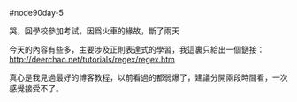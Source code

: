 #node90day-5

哭，回學校參加考試，因爲火車的緣故，斷了兩天

今天的內容有些多，主要涉及正則表達式的學習，我這裏只給出一個鏈接：http://deerchao.net/tutorials/regex/regex.htm

真心是我見過最好的博客教程，以前看過的都弱爆了，建議分開兩段時間看，一次感覺接受不了。


